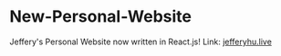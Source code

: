 # New-Personal-Website
Jeffery's Personal Website now written in React.js! Link: [jefferyhu.live](https://jefferyhu.live/)
